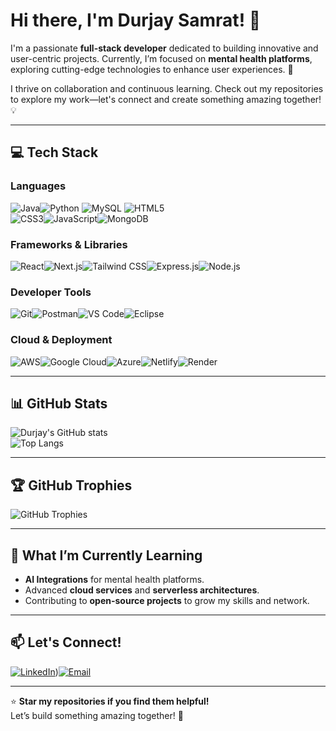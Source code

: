 # Hi there, I'm Durjay Samrat! 👋

I'm a passionate **full-stack developer** dedicated to building innovative and user-centric projects. Currently, I’m focused on **mental health platforms**, exploring cutting-edge technologies to enhance user experiences. 🚀

I thrive on collaboration and continuous learning. Check out my repositories to explore my work—let's connect and create something amazing together! 💡

---

## 💻 Tech Stack  

### **Languages**  
![Java](https://img.shields.io/badge/Java-%23ED8B00?style=for-the-badge&logo=java&logoColor=white)![Python](https://img.shields.io/badge/Python-%233776AB?style=for-the-badge&logo=python&logoColor=white) ![MySQL](https://img.shields.io/badge/MySQL-%234479A1?style=for-the-badge&logo=mysql&logoColor=white) ![HTML5](https://img.shields.io/badge/HTML5-%23E34F26?style=for-the-badge&logo=html5&logoColor=white)  
![CSS3](https://img.shields.io/badge/CSS3-%231572B6?style=for-the-badge&logo=css3&logoColor=white)![JavaScript](https://img.shields.io/badge/JavaScript-%23F7DF1E?style=for-the-badge&logo=javascript&logoColor=black)![MongoDB](https://img.shields.io/badge/MongoDB-%2347A248?style=for-the-badge&logo=mongodb&logoColor=white)  

### **Frameworks & Libraries**  
![React](https://img.shields.io/badge/React-%2361DAFB?style=for-the-badge&logo=react&logoColor=black)![Next.js](https://img.shields.io/badge/Next.js-%23000000?style=for-the-badge&logo=nextdotjs&logoColor=white)![Tailwind CSS](https://img.shields.io/badge/TailwindCSS-%2338B2AC?style=for-the-badge&logo=tailwind-css&logoColor=white)![Express.js](https://img.shields.io/badge/Express.js-%23404D59?style=for-the-badge&logo=express&logoColor=white)![Node.js](https://img.shields.io/badge/Node.js-%23339933?style=for-the-badge&logo=nodedotjs&logoColor=white)  

### **Developer Tools**  
![Git](https://img.shields.io/badge/Git-%23F05032?style=for-the-badge&logo=git&logoColor=white)![Postman](https://img.shields.io/badge/Postman-%23FF6C37?style=for-the-badge&logo=postman&logoColor=white)![VS Code](https://img.shields.io/badge/VS%20Code-%23007ACC?style=for-the-badge&logo=visual-studio-code&logoColor=white)![Eclipse](https://img.shields.io/badge/Eclipse-%232C2255?style=for-the-badge&logo=eclipse&logoColor=white)  

### **Cloud & Deployment**  
![AWS](https://img.shields.io/badge/AWS-%23232F3E?style=for-the-badge&logo=amazon-aws&logoColor=white)![Google Cloud](https://img.shields.io/badge/Google%20Cloud-%234285F4?style=for-the-badge&logo=google-cloud&logoColor=white)![Azure](https://img.shields.io/badge/Azure-%230078D4?style=for-the-badge&logo=microsoft-azure&logoColor=white)![Netlify](https://img.shields.io/badge/Netlify-%2300C7B7?style=for-the-badge&logo=netlify&logoColor=white)![Render](https://img.shields.io/badge/Render-%2346E3B7?style=for-the-badge&logo=render&logoColor=white)  

---

## 📊 GitHub Stats  

![Durjay's GitHub stats](https://github-readme-stats.vercel.app/api?username=DurjaySamrat&show_icons=true&theme=radical)  
![Top Langs](https://github-readme-stats.vercel.app/api/top-langs/?username=DurjaySamrat&layout=compact&theme=radical)  

---

## 🏆 GitHub Trophies  

![GitHub Trophies](https://github-profile-trophy.vercel.app/?username=DurjaySamrat&theme=onedark)  

---

## 🌱 What I’m Currently Learning  

- **AI Integrations** for mental health platforms.  
- Advanced **cloud services** and **serverless architectures**.  
- Contributing to **open-source projects** to grow my skills and network.  

---

## 📫 Let's Connect!  

[![LinkedIn](https://img.shields.io/badge/LinkedIn-%230077B5?style=for-the-badge&logo=linkedin&logoColor=white)](https://www.linkedin.com/in/durjaysamrat/))[![Email](https://img.shields.io/badge/Email-D14836?style=for-the-badge&logo=gmail&logoColor=white)](mailto:durjaysamratn36@gmail.com)  

---

⭐ **Star my repositories if you find them helpful!**  
Let’s build something amazing together! 🚀

